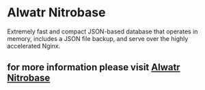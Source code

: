 # Alwatr Nitrobase

Extremely fast and compact JSON-based database that operates in memory, includes a JSON file backup, and serve over the highly accelerated Nginx.

## for more information please visit [Alwatr Nitrobase](https://github.com/Alwatr/nitrobase#readme)

